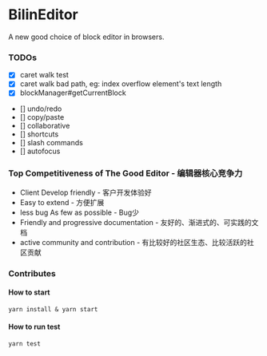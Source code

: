 # BilinEditor
A new good choice of block editor in browsers.

### TODOs
- [x] caret walk test
- [x] caret walk bad path, eg: index overflow element's text length
- [x] blockManager#getCurrentBlock
- [] undo/redo
- [] copy/paste
- [] collaborative
- [] shortcuts
- [] slash commands
- [] autofocus

### Top Competitiveness of The Good Editor - 编辑器核心竞争力
 - Client Develop friendly - 客户开发体验好
 - Easy to extend - 方便扩展
 - less bug As few as possible - Bug少 
 - Friendly and progressive documentation - 友好的、渐进式的、可实践的文档
 - active community and contribution - 有比较好的社区生态、比较活跃的社区贡献

### Contributes
#### How to start
```shell
yarn install & yarn start
```

#### How to run test
```shell
yarn test
```
